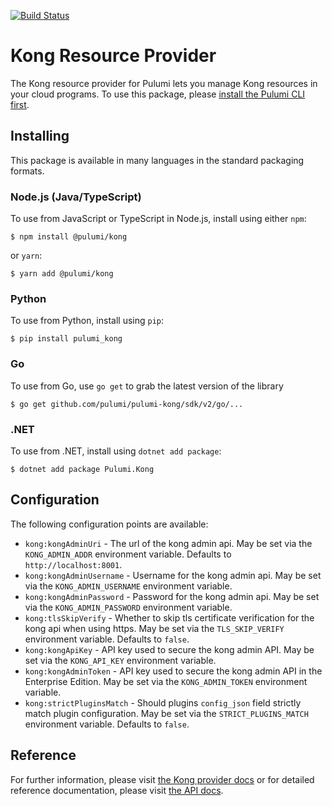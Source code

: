 [![Build Status](https://travis-ci.com/pulumi/pulumi-kong.svg?token=eHg7Zp5zdDDJfTjY8ejq&branch=master)](https://travis-ci.com/pulumi/pulumi-kong)

# Kong Resource Provider

The Kong resource provider for Pulumi lets you manage Kong resources in your cloud programs. To use
this package, please [install the Pulumi CLI first](https://www.mailgun.com//).

## Installing

This package is available in many languages in the standard packaging formats.

### Node.js (Java/TypeScript)

To use from JavaScript or TypeScript in Node.js, install using either `npm`:

    $ npm install @pulumi/kong

or `yarn`:

    $ yarn add @pulumi/kong

### Python

To use from Python, install using `pip`:

    $ pip install pulumi_kong

### Go

To use from Go, use `go get` to grab the latest version of the library

    $ go get github.com/pulumi/pulumi-kong/sdk/v2/go/...

### .NET

To use from .NET, install using `dotnet add package`:

    $ dotnet add package Pulumi.Kong

## Configuration

The following configuration points are available:

- `kong:kongAdminUri` - The url of the kong admin api. May be set via the `KONG_ADMIN_ADDR` environment variable. Defaults to `http://localhost:8001`.
- `kong:kongAdminUsername` - Username for the kong admin api. May be set via the `KONG_ADMIN_USERNAME` environment variable.
- `kong:kongAdminPassword` - Password for the kong admin api. May be set via the `KONG_ADMIN_PASSWORD` environment variable.
- `kong:tlsSkipVerify` - Whether to skip tls certificate verification for the kong api when using https. May be set via the `TLS_SKIP_VERIFY` environment variable. Defaults to `false`.
- `kong:kongApiKey` - API key used to secure the kong admin API. May be set via the `KONG_API_KEY` environment variable.
- `kong:kongAdminToken` - API key used to secure the kong admin API in the Enterprise Edition. May be set via the `KONG_ADMIN_TOKEN` environment variable.
- `kong:strictPluginsMatch` - Should plugins `config_json` field strictly match plugin configuration. May be set via the `STRICT_PLUGINS_MATCH` environment variable. Defaults to `false`.

## Reference

For further information, please visit [the Kong provider docs](https://www.pulumi.com/docs/intro/cloud-providers/kong) or for detailed reference documentation, please visit [the API docs](https://www.pulumi.com/docs/reference/pkg/kong).
